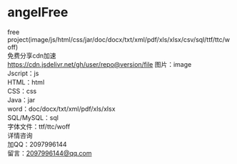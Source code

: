# angelFree
free project(image/js/html/css/jar/doc/docx/txt/xml/pdf/xls/xlsx/csv/sql/ttf/ttc/woff)</br>
免费分享cdn加速</br>
https://cdn.jsdelivr.net/gh/user/repo@version/file
图片：image</br>
Jscript：js</br>
HTML：html</br>
CSS：css</br>
Java：jar</br>
word：doc/docx/txt/xml/pdf/xls/xlsx</br>
SQL/MySQL：sql</br>
字体文件：ttf/ttc/woff</br>
详情咨询</br>
加QQ：2097996144</br>
留言：2097996144@qq.com
